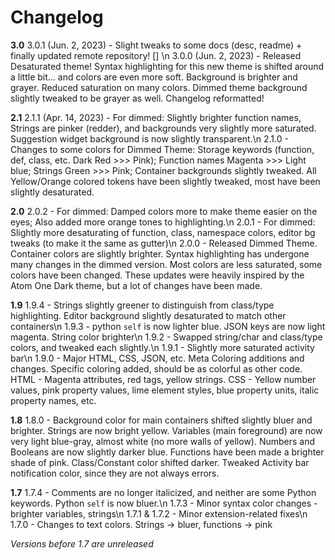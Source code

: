 # Changelog

**3.0**
3.0.1 (Jun. 2, 2023) - Slight tweaks to some docs (desc, readme) + finally updated remote repository! [] \n
3.0.0 (Jun. 2, 2023) - Released Desaturated theme! Syntax highlighting for this new theme is shifted around a little bit... and colors are even more soft. Background is brighter and grayer. Reduced saturation on many colors. Dimmed theme background slightly tweaked to be grayer as well. Changelog reformatted!

**2.1**
2.1.1 (Apr. 14, 2023) - For dimmed: Slightly brighter function names, Strings are pinker (redder), and backgrounds very slightly more saturated. Suggestion widget background is now slightly transparent.\n
2.1.0 - Changes to some colors for Dimmed Theme: Storage keywords (function, def, class, etc. Dark Red >>> Pink); Function names Magenta >>> Light blue; Strings Green >>> Pink; Container backgrounds slightly tweaked. All Yellow/Orange colored tokens have been slightly tweaked, most have been slightly desaturated.

**2.0**
2.0.2 - For dimmed: Damped colors more to make theme easier on the eyes; Also added more orange tones to highlighting.\n
2.0.1 - For dimmed: Slightly more desaturating of function, class, namespace colors, editor bg tweaks (to make it the same as gutter)\n
2.0.0 - Released Dimmed Theme. Container colors are slightly brighter. Syntax highlighting has undergone many changes in the dimmed version. Most colors are less saturated, some colors have been changed. These updates were heavily inspired by the Atom One Dark theme, but a lot of changes have been made.

**1.9**
1.9.4 - Strings slightly greener to distinguish from class/type highlighting. Editor background slightly desaturated to match other containers\n
1.9.3 - python `self` is now lighter blue. JSON keys are now light magenta. String color brighter\n
1.9.2 - Swapped string/char and class/type colors, and tweaked each slightly.\n
1.9.1 - Slightly more saturated activity bar\n
1.9.0 - Major HTML, CSS, JSON, etc. Meta Coloring additions and changes. Specific coloring added, should be as colorful as other code.
    HTML - Magenta attributes, red tags, yellow strings.
    CSS - Yellow number values, pink property values, lime element styles, blue property units, italic property names, etc.

**1.8**
1.8.0 - Background color for main containers shifted slightly bluer and brighter.
    Strings are now bright yellow.
    Variables (main foreground) are now very light blue-gray, almost white (no more walls of yellow).
    Numbers and Booleans are now slightly darker blue.
    Functions have been made a brighter shade of pink.
    Class/Constant color shifted darker.
    Tweaked Activity bar notification color, since they are not always errors.

**1.7**
1.7.4 - Comments are no longer italicized, and neither are some Python keywords. Python `self` is now bluer.\n
1.7.3 - Minor syntax color changes - brighter variables, strings\n
1.7.1 & 1.7.2 - Minor extension-related fixes\n
1.7.0 - Changes to text colors. Strings -> bluer, functions -> pink


*Versions before 1.7 are unreleased*